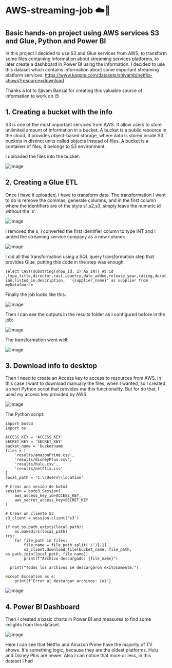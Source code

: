 # AWS-streaming-job :cloud::snake:
## __Basic hands-on project using AWS services S3 and Glue, Python and Power BI__

In this project I decided to use S3 and Glue services from AWS, to transform some files containing information about streaming services platforms, to later create a dashboard in Power BI using the information.
I decided to use this dataset which contains information about some important streaming platform services:
https://www.kaggle.com/datasets/shivamb/netflix-shows?resource=download 

Thanks a lot to Sjivam Bansal for creating this valuable source of information to work on :blush:

## __1. Creating a bucket with the info__
S3 is one of the most important services from AWS. It allow users to store unlimited amount of information in a bucket. A bucket is a public resource in the cloud, it provides object-based storage, where data is stored inside S3 buckets in distinct units called objects instead of files. A bucket is a container of files, it belongs to S3 environment.

I uploaded the files into the bucket:

![image](https://github.com/emilianoregazzoni/AWS-streaming-job/assets/20979227/4d7ed7ce-4c37-45b2-a947-4b5bdc539eeb)


## __2. Creating a Glue ETL__

Once I have it uploaded, I have to transform data. The transformation I want to do is remove the commas, generate columns, and in the first column where the identifiers are of the style s1,s2,s3, simply leave the numeric id without the 's'.

![image](https://github.com/emilianoregazzoni/AWS-streaming-job/assets/20979227/d3604277-6c9e-4f18-9d77-b9d38c652449)

I removed the s, I converted the first identifier column to type INT and I added the streaming service company as a new column:

![image](https://github.com/emilianoregazzoni/AWS-streaming-job/assets/20979227/d2c0ea33-e92a-4108-af66-91c05c0f57f0)

I did all this transformation using a SQL query transformation step that provides Glue, putting this code in the step was enough:

`select CAST(substring(show_id, 2) AS INT) AS id ,type,title,director,cast,country,date_added,release_year,rating,duration,listed_in,description,  '{supplier_name}' as supplier from myDataSource`

Finally the job looks like this:

![image](https://github.com/emilianoregazzoni/AWS-streaming-job/assets/20979227/7d9e167e-c431-452e-be4b-555de97194a5)

Then I can see the outputs in the results folder as I configured before in the job:

![image](https://github.com/emilianoregazzoni/AWS-streaming-job/assets/20979227/9b1d66bb-98d9-4394-b4eb-94a3532814ba)

The transformation went well:

![image](https://github.com/emilianoregazzoni/AWS-streaming-job/assets/20979227/44a9812b-5358-4138-bb01-bba3af3785f2)

## __3. Download info to desktop__

Then I need to create an Access key to access to resources from AWS. In this case I want to download manually the files, when I wanted, so I created a short Python script that provides me this functionality. But for do that, I used my access key provided by AWS.

![image](https://github.com/emilianoregazzoni/AWS-streaming-job/assets/20979227/2f410aa7-d1e8-4ab4-ac64-6d1cd0e6d7ac)

The Python script:

```
import boto3
import os

ACCESS_KEY = 'ACCESS_KEY'
SECRET_KEY = 'SECRET_KEY'
bucket_name = 'bucketname'
files = [
    'results/amazonPrime.csv',
    'results/disneyPlus.csv',
    'results/hulu.csv',
    'results/netflix.csv'
]
local_path = 'C:\\Users\\location'

# Crear una sesión de boto3
session = boto3.Session(
    aws_access_key_id=ACCESS_KEY,
    aws_secret_access_key=SECRET_KEY
)

# Crear un cliente S3
s3_client = session.client('s3')

if not os.path.exists(local_path):
    os.makedirs(local_path)
try:
    for file_path in files:
        file_name = file_path.split('/')[-1]
        s3_client.download_file(bucket_name, file_path, os.path.join(local_path, file_name))
        print(f"Archivo descargado: {file_name}")
        
  print("Todos los archivos se descargaron exitosamente.")
    
except Exception as e:
    print(f"Error al descargar archivos: {e}")
```

![image](https://github.com/emilianoregazzoni/AWS-streaming-job/assets/20979227/d87b88c5-33e5-4449-981c-b8d713526cc3)

## __4. Power BI Dashboard__

Then I created a basic charts in Power BI and measures to find some insights from this dataset.

![image](https://github.com/emilianoregazzoni/AWS-streaming-job/assets/20979227/296e0cfd-fdbf-49bc-86f9-e96ce2152037)

Here I can see that Netflix and Amazon Prime have the majority of TV shows. It's something logic, because they are the oldest platforms. Hulu and Disney Plus are newer.
Also I can notice that more or less, in this dataset I had
